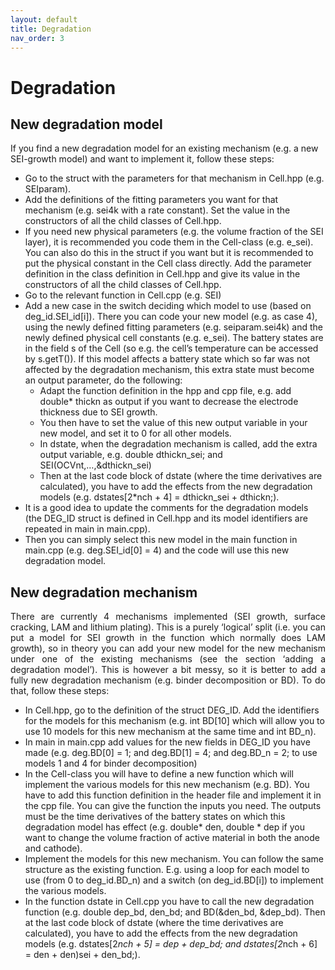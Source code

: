 ```yaml
---
layout: default
title: Degradation
nav_order: 3
---
```



# Degradation
## New degradation model
If you find a new degradation model for an existing mechanism (e.g. a new SEI-growth model) and want to implement it, follow these steps:

- Go to the struct with the parameters for that mechanism in Cell.hpp (e.g. SEIparam).
- Add the definitions of the fitting parameters you want for that mechanism (e.g. sei4k with a rate constant). Set the value in the constructors of all the child classes of Cell.hpp.
- If you need new physical parameters (e.g. the volume fraction of the SEI layer), it is recommended you code them in the Cell-class (e.g. e_sei). You can also do this in the struct if you want but it is recommended to put the physical constant in the Cell class directly. Add the parameter definition in the class definition in Cell.hpp and give its value in the constructors of all the child classes of Cell.hpp.
- Go to the relevant function in Cell.cpp (e.g. SEI)
- Add a new case in the switch deciding which model to use (based on deg_id.SEI_id[i]). There you can code your new model (e.g. as case 4), using the newly defined fitting parameters (e.g. seiparam.sei4k) and the newly defined physical cell constants (e.g. e_sei). The battery states are in the field s of the Cell (so e.g. the cell’s temperature can be accessed by s.getT()). If this model affects a battery state which so far was not affected by the degradation mechanism, this extra state must become an output parameter, do the following:
    - Adapt the function definition in the hpp and cpp file, e.g. add double* thickn as output if you want to decrease the electrode thickness due to SEI growth.
    - You then have to set the value of this new output variable in your new model, and set it to 0 for all other models.
    - In dstate, when the degradation mechanism is called, add the extra output variable, e.g. double dthickn_sei; and SEI(OCVnt,…,&dthickn_sei)
    - Then at the last code block of dstate (where the time derivatives are calculated), you have to add the effects from the new degradation models (e.g. dstates[2*nch + 4] = dthickn_sei + dthickn;).
- It is a good idea to update the comments for the degradation models (the DEG_ID struct is defined in Cell.hpp and its model identifiers are repeated in main in main.cpp).
- Then you can simply select this new model in the main function in main.cpp (e.g. deg.SEI_id[0] = 4) and the code will use this new degradation model.


## New degradation mechanism
<p style='text-align: justify;'>
There are currently 4 mechanisms implemented (SEI growth, surface cracking, LAM and lithium plating). This is a purely ‘logical’ split (i.e. you can put a model for SEI growth in the function which normally does LAM growth), so in theory you can add your new model for the new mechanism under one of the existing mechanisms (see the section ‘adding a degradation model’). This is however a bit messy, so it is better to add a fully new degradation mechanism (e.g. binder decomposition or BD). To do that, follow these steps:
</p>

- In Cell.hpp, go to the definition of the struct DEG_ID. Add the identifiers for the models for this mechanism (e.g. int BD[10] which will allow you to use 10 models for this new mechanism at the same time and int BD_n).
- In main in main.cpp add values for the new fields in DEG_ID you have made (e.g. deg.BD[0] = 1; and deg.BD[1] = 4; and deg.BD_n = 2; to use models 1 and 4 for binder decomposition)
- In the Cell-class you will have to define a new function which will implement the various models for this new mechanism (e.g. BD). You have to add this function definition in the header file and implement it in the cpp file. You can give the function the inputs you need. The outputs must be the time derivatives of the battery states on which this degradation model has effect (e.g. double* den, double * dep if you want to change the volume fraction of active material in both the anode and cathode).
- Implement the models for this new mechanism. You can follow the same structure as the existing function. E.g. using a loop for each model to use (from 0 to deg_id.BD_n) and a switch (on deg_id.BD[i]) to implement the various models.
- In the function dstate in Cell.cpp you have to call the new degradation function (e.g. double dep_bd, den_bd; and BD(&den_bd, &dep_bd). Then at the last code block of dstate (where the time derivatives are calculated), you have to add the effects from the new degradation models (e.g. dstates[2*nch + 5] = dep + dep_bd; and dstates[2*nch + 6] = den + den)sei + den_bd;).

